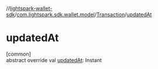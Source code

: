 //[lightspark-wallet-sdk](../../../index.md)/[com.lightspark.sdk.wallet.model](../index.md)/[Transaction](index.md)/[updatedAt](updated-at.md)

# updatedAt

[common]\
abstract override val [updatedAt](updated-at.md): Instant
